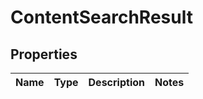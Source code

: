 
# ContentSearchResult

## Properties
Name | Type | Description | Notes
------------ | ------------- | ------------- | -------------




